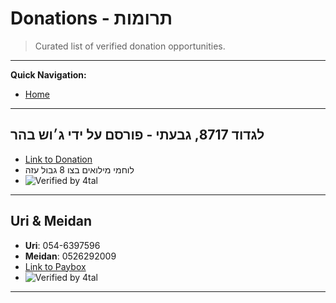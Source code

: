 # Donations - תרומות

> Curated list of verified donation opportunities.

---

**Quick Navigation:**

- [Home](./main.md)

---

## לגדוד 8717, גבעתי - פורסם על ידי ג׳וש בהר

- [Link to Donation](https://payboxapp.page.link/kJrr6HjU9NZqWzJ36)
- לוחמי מילואים בצו 8 גבול עזה
- ![Verified by 4tal](https://img.shields.io/badge/verified-4tal-brightgreen)

---

## Uri & Meidan

- **Uri**: 054-6397596
- **Meidan**: 0526292009
- [Link to Paybox](https://payboxapp.page.link/SYaGNe6tQoXmHkRY9)
- ![Verified by 4tal](https://img.shields.io/badge/verified-4tal-brightgreen)

---
